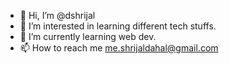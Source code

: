 - 👋 Hi, I’m @dshrijal
- 👀 I’m interested in learning different tech stuffs.
- 🌱 I’m currently learning web dev.
- 📫 How to reach me me.shrijaldahal@gmail.com

<!---
dshrijal/dshrijal is a ✨ special ✨ repository because its `README.md` (this file) appears on your GitHub profile.
You can click the Preview link to take a look at your changes.
--->
